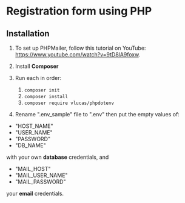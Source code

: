 # Registration form using PHP

## Installation

1. To set up PHPMailer, follow this tutorial on YouTube: https://www.youtube.com/watch?v=9tD8lA9foxw. 

2. Install **Composer**

4. Run each in order:
    1. ```composer init```
    2. ```composer install```
    3. ```composer require vlucas/phpdotenv```

5. Rename ".env_sample" file to ".env" then put the empty values of:
- "HOST_NAME" 
- "USER_NAME" 
- "PASSWORD" 
- "DB_NAME"

with your own **database** credentials, and

- "MAIL_HOST"
- "MAIL_USER_NAME"
- "MAIL_PASSWORD"

your **email** credentials.